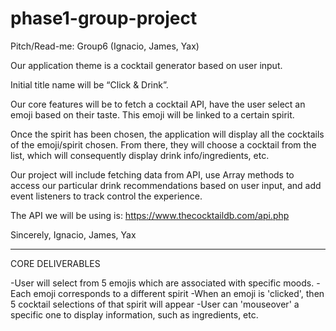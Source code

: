 # phase1-group-project

Pitch/Read-me: Group6 (Ignacio, James, Yax) 

Our application theme is a cocktail generator based on user input. 

Initial title name will be “Click & Drink”.

Our core features will be to fetch a cocktail API, have the user select an emoji based on their taste. This emoji will be linked to a certain spirit.

Once the spirit has been chosen, the application will display all the cocktails of the emoji/spirit chosen. From there, they will choose a cocktail from the list, which will consequently display drink info/ingredients, etc.

Our project will include fetching data from API, use Array methods to access our particular drink recommendations based on user input, and add event listeners to track control the experience. 

The API we will be using is: https://www.thecocktaildb.com/api.php 

Sincerely, 
Ignacio, James, Yax 

-------------------------------------------------------------------------------------------

CORE DELIVERABLES

-User will select from 5 emojis which are associated with specific moods.
-Each emoji corresponds to a different spirit
-When an emoji is 'clicked', then 5 cocktail selections of that spirit will appear 
-User can 'mouseover' a specific one to display information, such as ingredients, etc.